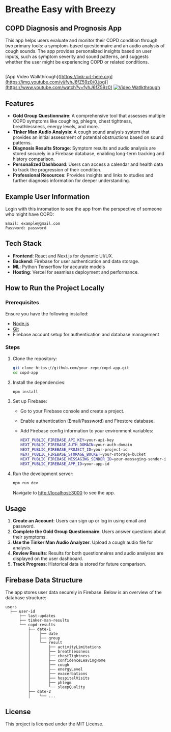 

# Breathe Easy with Breezy
## COPD Diagnosis and Prognosis App

This app helps users evaluate and monitor their COPD condition through two primary tools: a symptom-based questionnaire and an audio analysis of cough sounds. The app provides personalized insights based on user inputs, such as symptom severity and sound patterns, and suggests whether the user might be experiencing COPD or related conditions.

## 
[App Video Walkthrough]([https://link-url-here.org](https://img.youtube.com/vi/fyhJ6fZ59z0/0.jpg)](https://www.youtube.com/watch?v=fyhJ6fZ59z0)
[![Video Watlkthrough](https://img.youtube.com/vi/fyhJ6fZ59z0/0.jpg)](https://www.youtube.com/watch?v=fyhJ6fZ59z0)


## Features

- **Gold Group Questionnaire**: A comprehensive tool that assesses multiple COPD symptoms like coughing, phlegm, chest tightness, breathlessness, energy levels, and more.
- **Tinker Man Audio Analysis**: A cough sound analysis system that provides an initial assessment of potential obstructions based on sound patterns.
- **Diagnosis Results Storage**: Symptom results and audio analysis are stored securely in a Firebase database, enabling long-term tracking and history comparison.
- **Personalized Dashboard**: Users can access a calendar and health data to track the progression of their condition.
- **Professional Resources**: Provides insights and links to studies and further diagnosis information for deeper understanding.

## Example User Information

Login with this inromation to see the app from the perspective of someone who might have COPD:

```plaintext
Email: example@gmail.com
Password: password
```

## Tech Stack

- **Frontend**: React and Next.js for dynamic UI/UX.
- **Backend**: Firebase for user authentication and data storage.
- **ML**: Python Tenserflow for accurate models
- **Hosting**: Vercel for seamless deployment and performance.

## How to Run the Project Locally

### Prerequisites

Ensure you have the following installed:

- [Node.js](https://nodejs.org/en/)
- [Git](https://git-scm.com/)
- Firebase account setup for authentication and database management

### Steps

1. Clone the repository:

   ```bash
   git clone https://github.com/your-repo/copd-app.git
   cd copd-app
   ```

2. Install the dependencies:

   ```bash
   npm install
   ```

3. Set up Firebase:

   - Go to your Firebase console and create a project.
   - Enable authentication (Email/Password) and Firestore database.
   - Add Firebase config information to your environment variables:
   
     ```bash
     NEXT_PUBLIC_FIREBASE_API_KEY=your-api-key
     NEXT_PUBLIC_FIREBASE_AUTH_DOMAIN=your-auth-domain
     NEXT_PUBLIC_FIREBASE_PROJECT_ID=your-project-id
     NEXT_PUBLIC_FIREBASE_STORAGE_BUCKET=your-storage-bucket
     NEXT_PUBLIC_FIREBASE_MESSAGING_SENDER_ID=your-messaging-sender-id
     NEXT_PUBLIC_FIREBASE_APP_ID=your-app-id
     ```

4. Run the development server:

   ```bash
   npm run dev
   ```

   Navigate to [http://localhost:3000](http://localhost:3000) to see the app.

## Usage

1. **Create an Account**: Users can sign up or log in using email and password.
2. **Complete the Gold Group Questionnaire**: Users answer questions about their symptoms.
3. **Use the Tinker Man Audio Analyzer**: Upload a cough audio file for analysis.
4. **Review Results**: Results for both questionnaires and audio analyses are displayed on the user dashboard.
5. **Track Progress**: Historical data is stored for future comparison.

## Firebase Data Structure

The app stores user data securely in Firebase. Below is an overview of the database structure:

```
users
  ├── user-id
      ├── last-updates
      ├── tinker-man-results
      └── copd-results
          ├── date-1
          │    ├── date
          │    ├── group
          │    └── result
          │        ├── activityLimitations
          │        ├── breathlessness
          │        ├── chestTightness
          │        ├── confidenceLeavingHome
          │        ├── cough
          │        ├── energyLevel
          │        ├── exacerbations
          │        ├── hospitalVisits
          │        ├── phlegm
          │        └── sleepQuality
          ├── date-2
          │    └── ...
```

## License

This project is licensed under the MIT License.
